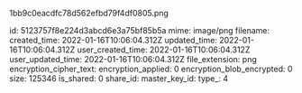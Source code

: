 1bb9c0eacdfc78d562efbd79f4df0805.png

id: 5123757f8e224d3abcd6e3a75bf85b5a
mime: image/png
filename: 
created_time: 2022-01-16T10:06:04.312Z
updated_time: 2022-01-16T10:06:04.312Z
user_created_time: 2022-01-16T10:06:04.312Z
user_updated_time: 2022-01-16T10:06:04.312Z
file_extension: png
encryption_cipher_text: 
encryption_applied: 0
encryption_blob_encrypted: 0
size: 125346
is_shared: 0
share_id: 
master_key_id: 
type_: 4